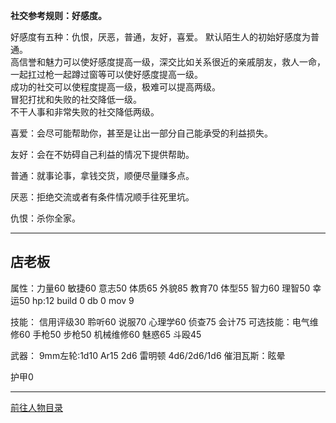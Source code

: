 
**社交参考规则：好感度。**

好感度有五种：仇恨，厌恶，普通，友好，喜爱。
默认陌生人的初始好感度为普通。  
高信誉和魅力可以使好感度提高一级，深交比如关系很近的亲戚朋友，救人一命，一起扛过枪一起蹲过窗等可以使好感度提高一级。  
成功的社交可以使程度提高一级，极难可以提高两级。  
冒犯打扰和失败的社交降低一级。  
不干人事和非常失败的社交降低两级。  

喜爱：会尽可能帮助你，甚至是让出一部分自己能承受的利益损失。

友好：会在不妨碍自己利益的情况下提供帮助。

普通：就事论事，拿钱交货，顺便尽量赚多点。

厌恶：拒绝交流或者有条件情况顺手往死里坑。

仇恨：杀你全家。

---
## 店老板
属性：力量60 敏捷60 意志50 体质65 外貌85 教育70 体型55 智力60 理智50 幸运50 hp:12 build 0 db 0 mov 9

技能： 信用评级30 聆听60 说服70 心理学60 侦查75 会计75
可选技能：电气维修60 手枪50 步枪50 机械维修60 魅惑65 斗殴45

武器：
9mm左轮:1d10
Ar15 2d6
雷明顿 4d6/2d6/1d6
催泪瓦斯：眩晕

护甲0

---

[前往人物目录](../人物目录.md)